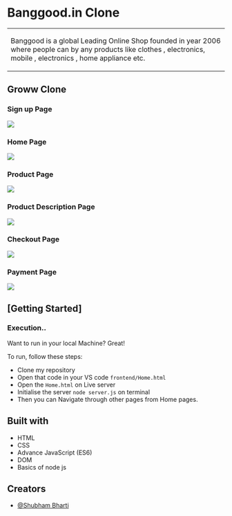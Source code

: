 # Banggood.in Clone

<table>
<tr>
<td>


Banggood is a global Leading Online Shop founded in year 2006 
where people can by any products like clothes , electronics, mobile , electronics , home appliance etc.


</td>
</tr>
</table>

## Groww Clone

### Sign up Page
![](https://github.com/taherahmed14/Groww-Clone/blob/main/Groww%20Clone%20Screenshots/Groww%20Signup.png)

### Home Page
![](https://github.com/taherahmed14/Groww-Clone/blob/main/Groww%20Clone%20Screenshots/Groww%20Home%20Page.png)

### Product Page
![](https://github.com/taherahmed14/Groww-Clone/blob/main/Groww%20Clone%20Screenshots/Groww%20Product%20Page.png)

### Product Description Page
![](https://github.com/taherahmed14/Groww-Clone/blob/main/Groww%20Clone%20Screenshots/Groww%20Product%20Description.png)

### Checkout Page
![](https://github.com/taherahmed14/Groww-Clone/blob/main/Groww%20Clone%20Screenshots/Groww%20Cart%20Page.png)

### Payment Page
![](https://github.com/taherahmed14/Groww-Clone/blob/main/Groww%20Clone%20Screenshots/Groww%20Payment%20Page.png)



## [Getting Started]

### Execution..
Want to run in your local Machine? Great!

To run, follow these steps:

- Clone my repository 
- Open that code in your VS code `frontend/Home.html`
- Open the `Home.html` on Live server
- Initialise the server `node server.js` on terminal
- Then you can Navigate through other pages from Home pages.


## Built with 

- HTML
- CSS
- Advance JavaScript (ES6)
- DOM
- Basics of node js


## Creators


- [@Shubham Bharti](https://github.com/Shubham007-tech)


